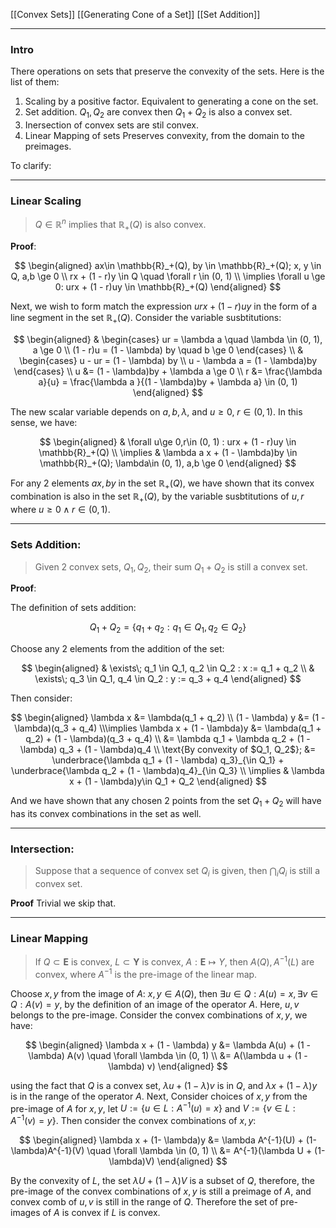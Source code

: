 [[Convex Sets]]
[[Generating Cone of a Set]]
[[Set Addition]]

---
### **Intro**

There operations on sets that preserve the convexity of the sets. Here is the list of them: 

1. Scaling by a positive factor. Equivalent to generating a cone on the set. 
2. Set addition. $Q_1, Q_2$ are convex then $Q_1 + Q_2$ is also a convex set. 
3. Inersection of convex sets are stil convex. 
4. Linear Mapping of sets Preserves convexity, from the domain to the preimages. 

To clarify: 

---
### **Linear Scaling**

> $Q \in \mathbb{R}^n$ implies that $\mathbb{R}_+(Q)$ is also convex. 

**Proof**: 

$$
\begin{aligned}
    ax\in \mathbb{R}_+(Q), by \in \mathbb{R}_+(Q); x, y \in Q, a,b \ge 0
    \\
    rx + (1 - r)y \in Q \quad \forall r \in (0, 1)
    \\
    \implies \forall u \ge 0: urx + (1 - r)uy \in \mathbb{R}_+(Q)
\end{aligned}
$$


Next, we wish to form match the expression $urx + (1 - r)uy$ in the form of a line segment in the set $\mathbb{R}_+(Q)$. Consider the variable susbtitutions: 

$$
\begin{aligned}
    & 
    \begin{cases}
        ur = \lambda a \quad \lambda \in (0, 1), a \ge 0
        \\
        (1 - r)u = (1 - \lambda) by \quad b \ge 0         
    \end{cases}
    \\
    & 
    \begin{cases}
        u - ur = (1 - \lambda) by 
        \\
        u - \lambda a = (1 - \lambda)by    
    \end{cases}
    \\
    u &= (1 - \lambda)by + \lambda a \ge 0 
    \\
    r &= \frac{\lambda a}{u} = \frac{\lambda a }{(1 - \lambda)by + \lambda a} \in (0, 1)
\end{aligned}
$$

The new scalar variable depends on $a, b, \lambda$, and $u \ge 0$, $r\in (0, 1)$. In this sense, we have: 

$$
\begin{aligned}
    & \forall u\ge 0,r\in (0, 1)  : urx + (1 - r)uy \in \mathbb{R}_+(Q)
    \\
    \implies
    & \lambda a x + (1 - \lambda)by \in \mathbb{R}_+(Q); \lambda\in (0, 1), a,b \ge 0 
\end{aligned}
$$

For any 2 elements $ax, by$ in the set $\mathbb{R}_+(Q)$, we have shown that its convex combination is also in the set $\mathbb{R}_+(Q)$, by the variable susbtitutions of $u, r$ where $u \ge 0 \;\wedge\; r\in (0, 1)$. 


---
### **Sets Addition**: 

> Given 2 convex sets, $Q_1, Q_2$, their sum $Q_1 + Q_2$ is still a convex set. 

**Proof**: 

The definition of sets addition: 

$$
Q_1 + Q_2 = \left\lbrace
    q_1 + q_2: q_1 \in Q_1, q_2 \in Q_2
\right\rbrace
$$

Choose any 2 elements from the addition of the set: 

$$
\begin{aligned}
    & \exists\; q_1 \in Q_1, q_2 \in Q_2 : x := q_1 + q_2
    \\
    & \exists\; q_3 \in Q_1, q_4 \in Q_2 : y := q_3 + q_4
\end{aligned}
$$

Then consider: 

$$
\begin{aligned}
    \lambda x &= \lambda(q_1 + q_2)
    \\
    (1 - \lambda) y &= (1 - \lambda)(q_3 + q_4)
    \\\implies
    \lambda x + (1 - \lambda)y &= 
    \lambda(q_1 + q_2) + (1 - \lambda)(q_3 + q_4)
    \\
    &= 
    \lambda q_1 + \lambda q_2 + (1 - \lambda) q_3 + (1 - \lambda)q_4
    \\
    \text{By convexity of $Q_1, Q_2$}; &= \underbrace{\lambda q_1 + (1 - \lambda) q_3}_{\in Q_1} + 
    \underbrace{\lambda q_2  + (1 - \lambda)q_4}_{\in Q_3}
    \\
    \implies &
    \lambda x + (1 - \lambda)y\in Q_1 + Q_2
\end{aligned}
$$

And we have shown that any chosen 2 points from the set $Q_1 + Q_2$ will have has its convex combinations in the set as well.

---
### **Intersection:** 

> Suppose that a sequence of convex set $Q_i$ is given, then $\bigcap_iQ_i$ is still a convex set. 

**Proof**
Trivial we skip that. 


---
### **Linear Mapping**

> If $Q \subset \mathbf{E}$ is convex, $L \subset \mathbf{Y}$ is convex, $A:\mathbf{E}\mapsto Y$, then $A(Q), A^{-1}(L)$ are convex, where $A^{-1}$ is the pre-image of the linear map. 

Choose $x, y$ from the image of $A$: $x, y \in A(Q)$, then $\exists u \in Q: A(u) = x, \exists v \in Q: A(v) = y$, by the definition of an image of the operator $A$. Here, $u, v$ belongs to the pre-image. Consider the convex combinations of $x, y$, we have: 

$$
\begin{aligned}
    \lambda x + (1 - \lambda) y &= \lambda A(u) + (1 - \lambda) A(v) \quad \forall \lambda \in (0, 1)
    \\
    &= A(\lambda u + (1 - \lambda) v)
\end{aligned}
$$

using the fact that $Q$ is a convex set, $\lambda u + (1 - \lambda)v$ is in $Q$, and $\lambda x + (1 - \lambda) y$ is in the range of the operator $A$. Next, Consider choices of $x, y$ from the pre-image of $A$ for $x, y$, let $U := \{u\in L: A^{-1}(u) = x\}$ and $V := \{v\in L: A^{-1}(v) = y\}$. Then consider the convex combinations of $x, y$: 

$$
\begin{aligned}
    \lambda x + (1- \lambda)y &= \lambda A^{-1}(U) + (1- \lambda)A^{-1}(V) \quad \forall \lambda \in (0, 1)
    \\
    &= A^{-1}(\lambda U + (1- \lambda)V)
\end{aligned}
$$

By the convexity of $L$, the set $\lambda U + (1 - \lambda)V$ is a subset of $Q$, therefore, the pre-image of the convex combinations of $x, y$ is still a preimage of $A$, and convex comb of $u, v$ is still in the range of $Q$. Therefore the set of pre-images of $A$ is convex if $L$ is convex. 
